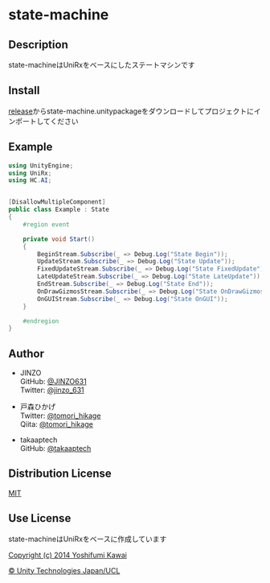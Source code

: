 # state-machine

## Description

state-machineはUniRxをベースにしたステートマシンです

## Install

[release](https://github.com/tomoriaki/state-machine/releases)からstate-machine.unitypackageをダウンロードしてプロジェクトにインポートしてください

## Example

```csharp
using UnityEngine;
using UniRx;
using HC.AI;


[DisallowMultipleComponent]
public class Example : State
{
    #region event

    private void Start()
    {
        BeginStream.Subscribe(_ => Debug.Log("State Begin"));
        UpdateStream.Subscribe(_ => Debug.Log("State Update"));
        FixedUpdateStream.Subscribe(_ => Debug.Log("State FixedUpdate"));
        LateUpdateStream.Subscribe(_ => Debug.Log("State LateUpdate"));
        EndStream.Subscribe(_ => Debug.Log("State End"));
        OnDrawGizmosStream.Subscribe(_ => Debug.Log("State OnDrawGizmos"));
        OnGUIStream.Subscribe(_ => Debug.Log("State OnGUI"));
    }

    #endregion
}
```

## Author

- JINZO  
GitHub: [@JINZO631](https://github.com/JINZO631)  
Twitter: [@jinzo_631](https://twitter.com/jinzo_631)

- 戸森ひかげ  
Twitter: [@tomori_hikage](https://twitter.com/tomori_hikage)  
Qiita: [@tomori_hikage](https://qiita.com/tomori_hikage)

- takaaptech  
GitHub: [@takaaptech](https://github.com/takaaptech)

## Distribution License

[MIT](https://github.com/tomori-hikage/state-machine/blob/master/LICENSE)

## Use License

state-machineはUniRxをベースに作成しています

[Copyright (c) 2014 Yoshifumi Kawai](https://github.com/neuecc/UniRx/blob/master/LICENSE)


[© Unity Technologies Japan/UCL](http://unity-chan.com/contents/license_jp/)
